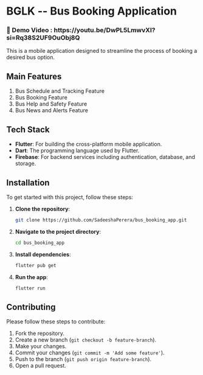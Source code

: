 # BGLK -- Bus Booking Application 

<h3>🔰 Demo Video : https://youtu.be/DwPL5LmwvXI?si=Rq38S2UF9OuObj8Q </h3>
This is a mobile application designed to streamline the process of booking a desired bus option.

## Main Features
1.  Bus Schedule and Tracking Feature
2.  Bus Booking Feature
3.  Bus Help and Safety Feature
4.  Bus News and Alerts Feature

## Tech Stack
- **Flutter**: For building the cross-platform mobile application.
- **Dart**: The programming language used by Flutter.
- **Firebase**: For backend services including authentication, database, and storage.



## Installation
To get started with this project, follow these steps:

1. **Clone the repository**:
    ```sh
    git clone https://github.com/SadeeshaPerera/bus_booking_app.git
    ```
2. **Navigate to the project directory**:
    ```sh
    cd bus_booking_app
    ```
3. **Install dependencies**:
    ```sh
    flutter pub get
    ```
4. **Run the app**:
    ```sh
    flutter run
    ```



## Contributing
Please follow these steps to contribute:

1. Fork the repository.
2. Create a new branch (`git checkout -b feature-branch`).
3. Make your changes.
4. Commit your changes (`git commit -m 'Add some feature'`).
5. Push to the branch (`git push origin feature-branch`).
6. Open a pull request.



